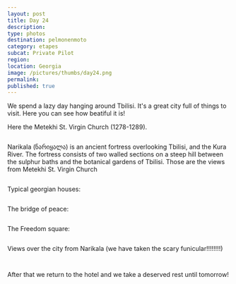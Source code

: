 ```yaml
---
layout: post
title: Day 24
description: 
type: photos
destination: pelmonenmoto
category: etapes
subcat: Private Pilot
region: 
location: Georgia
image: /pictures/thumbs/day24.png
permalink: 
published: true
---
```


We spend a lazy day hanging around Tbilisi. It's a great city full of things to visit. Here you can see how beatiful it is!

Here the Metekhi St. Virgin Church (1278-1289).

<p><a
href="https://lh3.googleusercontent.com/lBI_ym7ULwuXg9O0EXXyPVkYtI1AmUVvVIKX0pM6aJoD2IPtzMrx_OFbf3Pm-ouhesGVfd759eXudYaaATLcCqJU6XS8CRzmA6B-FiBVLZ_Ucj2a8TsGxk4AL6TeVUp-2Xb7jHMf36fYdX81i-u7beOc8P36azOd0tA2Yz6m2uCZjpR1gbF9seWjg9eF5P2-btsOLnbbZTt38_B_ZRR-cWB5BisX4pCrpYFbYpV-yrUj9N00fXtjhlsr43z6u0TtrStuY2aMJchpeQR4Mwc0ZVtlvsIlrwIkp33jNX6U7I5So6AZz6uVEh35Mppf3t7zgcp0iNgQZatS820CEyTUU-N03N6-utschsUk35b7R7ggULkHzjjiWKL3uBJCyH9Ws_qjMA7fA7NnbVqRutZkvafCQ2uWXTsqYHE9N8JrFkRf32sg2G-l3caKa2YLS3V0UQ8TGD7VuT5yoF42wJp0gfW1Zb-vBvv5I6WyMY3jiiu0gdOKORIS2-lzr2AkF-PaSKCqV3fhBm_iyeMmdcDUkKsZFIVGrvud5BkCdLgpNKyQKNQIunYofvRqyrJBPFVg5XfLIbKNEmhUSc8WxP_MP9OQOJ4ijQDmesUGz-C7DnB9IououoE_ZNzsDlDqDF_4mAIyPf-RfdmmwutSEt3IHll6jheSF6G0pQ=w595-h793-no"><img 
src="https://lh3.googleusercontent.com/lBI_ym7ULwuXg9O0EXXyPVkYtI1AmUVvVIKX0pM6aJoD2IPtzMrx_OFbf3Pm-ouhesGVfd759eXudYaaATLcCqJU6XS8CRzmA6B-FiBVLZ_Ucj2a8TsGxk4AL6TeVUp-2Xb7jHMf36fYdX81i-u7beOc8P36azOd0tA2Yz6m2uCZjpR1gbF9seWjg9eF5P2-btsOLnbbZTt38_B_ZRR-cWB5BisX4pCrpYFbYpV-yrUj9N00fXtjhlsr43z6u0TtrStuY2aMJchpeQR4Mwc0ZVtlvsIlrwIkp33jNX6U7I5So6AZz6uVEh35Mppf3t7zgcp0iNgQZatS820CEyTUU-N03N6-utschsUk35b7R7ggULkHzjjiWKL3uBJCyH9Ws_qjMA7fA7NnbVqRutZkvafCQ2uWXTsqYHE9N8JrFkRf32sg2G-l3caKa2YLS3V0UQ8TGD7VuT5yoF42wJp0gfW1Zb-vBvv5I6WyMY3jiiu0gdOKORIS2-lzr2AkF-PaSKCqV3fhBm_iyeMmdcDUkKsZFIVGrvud5BkCdLgpNKyQKNQIunYofvRqyrJBPFVg5XfLIbKNEmhUSc8WxP_MP9OQOJ4ijQDmesUGz-C7DnB9IououoE_ZNzsDlDqDF_4mAIyPf-RfdmmwutSEt3IHll6jheSF6G0pQ=w595-h793-no" alt=""></a></p>

Narikala (ნარიყალა) is an ancient fortress overlooking Tbilisi, and the Kura River. The fortress consists of two walled sections on a steep hill between the sulphur baths and the botanical gardens of Tbilisi. Those are the views from Metekhi St. Virgin Church 

<p><a
href="https://lh3.googleusercontent.com/Zr7ShCV_-zXEdlV-UDcg5_cyHDYhKdQyV17haAiqcn3L3ZT5dzToM9ohP-C_U_E3ka_NwwnuhIaQfgUZuqLbka46BaIaIo6siO7TYKmVUIMGEWsIpT19ICuUl8sazT_Z-PHSjNKVgw2exMkKdshS-2PCGBJ_43-cyuPZ3mupLxMoJu_b6W04zBBatH1Ut_3DTpkbAesdBl5TEFmEsu0XBO6aw9yQQC72kut9kzrQ8iAORBu_qHKNA7CLoeSdYZZ4IJMt9uIbYOLZzYK6dTqluqQGSTRs1bS5HvJo-KUf9MIfAJWZDunoSWEZB5AaTETR9lxOAcMWwPrJHLlG1Mxb_75sIVlUwzx0RCFXdep5jM868SHx5F2EQdDl3o2UaPls0dtzCFiMDElJhsL7v_fsyG8FRGlOMqZYMlW9xKb5PP-dMGhw0hupLHaY1vu57uu05rSpiidDNUlwYUIwZnfpOLbeTGZmcNn8WQ7DbHbU-1ZfvQJoAR6dSXEQy3S8W1yaVRWgDHESL3J-7l50N-VY4MF7qhqQOvFB6TykeSPfxt9emzqW_ZMqt-4bnZ40wsEFGdBbxNSLaP30ZOFdn3gWg_y26aLQDfo4WY-hvUo7nqu0_oSp0LkAvwayxNtZCsdz7Wr53pIK02vfDA4wvGW5Zth_F5azPMn5og=w845-h634-no"><img 
src="https://lh3.googleusercontent.com/Zr7ShCV_-zXEdlV-UDcg5_cyHDYhKdQyV17haAiqcn3L3ZT5dzToM9ohP-C_U_E3ka_NwwnuhIaQfgUZuqLbka46BaIaIo6siO7TYKmVUIMGEWsIpT19ICuUl8sazT_Z-PHSjNKVgw2exMkKdshS-2PCGBJ_43-cyuPZ3mupLxMoJu_b6W04zBBatH1Ut_3DTpkbAesdBl5TEFmEsu0XBO6aw9yQQC72kut9kzrQ8iAORBu_qHKNA7CLoeSdYZZ4IJMt9uIbYOLZzYK6dTqluqQGSTRs1bS5HvJo-KUf9MIfAJWZDunoSWEZB5AaTETR9lxOAcMWwPrJHLlG1Mxb_75sIVlUwzx0RCFXdep5jM868SHx5F2EQdDl3o2UaPls0dtzCFiMDElJhsL7v_fsyG8FRGlOMqZYMlW9xKb5PP-dMGhw0hupLHaY1vu57uu05rSpiidDNUlwYUIwZnfpOLbeTGZmcNn8WQ7DbHbU-1ZfvQJoAR6dSXEQy3S8W1yaVRWgDHESL3J-7l50N-VY4MF7qhqQOvFB6TykeSPfxt9emzqW_ZMqt-4bnZ40wsEFGdBbxNSLaP30ZOFdn3gWg_y26aLQDfo4WY-hvUo7nqu0_oSp0LkAvwayxNtZCsdz7Wr53pIK02vfDA4wvGW5Zth_F5azPMn5og=w845-h634-no" alt=""></a></p>

Typical georgian houses:

<p><a
href="https://lh3.googleusercontent.com/cvnIq_NliaO2XwDYA1flG-EpnPXobuDVswIyE4JOKbmRFWemy2pTPSHS1u2yydenLPhAZXsTH-sHaTiShkqfcmNHjAXHUbuVSZq6N9jiz0nrHPEXIazKT3nArPixG4ObUVUvDd6dZj9ftH4ckH1QC7pb-Dnfa3qXwTCTZbY8x7vnVNPAeXcL_QKoTL0JYzXpDLqK9_STS97uHQL5vwbli3sHcVVNKdmHP07XcVJ4jZKDOnfsMVl4oIJ-u0XDKwNDPPkwJMJy05KzbjXgLXJe15hbdwNvHB7fKB-cfXRoSX4FsrK3GobitqrX0HVLZb0Kks1r6-g07llK7CHfDRvv7xWS-1mcPmR3pec7Q5Avfvw1HcnKMDfW_SVMhA8zRNu9fTTsLeroQl85o_v0BFSvZY_aWWQqveAkTJvDknV7WZas3I9597EoTBfQsbcyy3ztnISE-S6boBizGww_BFSUShh-FQ6-2PyDXS81z8IA3uqAGQN6blf7g-Ta8_wTxBiRbCePNqWvP89oHfOYs93-PFEasEN3PNkxrWMQEGgOI3aBw2as-_BEZRJ1xNu8xi_hcp_5DqPOS0jv11RiyPdKPlnUWnQW3hUtoUVSvQvTekUrqlNlA5t7uPWvjec0GPE5Fw-VbWagb85Wl4UhaMaCm2FJoFkqSox0ig=w845-h634-no"><img 
src="https://lh3.googleusercontent.com/cvnIq_NliaO2XwDYA1flG-EpnPXobuDVswIyE4JOKbmRFWemy2pTPSHS1u2yydenLPhAZXsTH-sHaTiShkqfcmNHjAXHUbuVSZq6N9jiz0nrHPEXIazKT3nArPixG4ObUVUvDd6dZj9ftH4ckH1QC7pb-Dnfa3qXwTCTZbY8x7vnVNPAeXcL_QKoTL0JYzXpDLqK9_STS97uHQL5vwbli3sHcVVNKdmHP07XcVJ4jZKDOnfsMVl4oIJ-u0XDKwNDPPkwJMJy05KzbjXgLXJe15hbdwNvHB7fKB-cfXRoSX4FsrK3GobitqrX0HVLZb0Kks1r6-g07llK7CHfDRvv7xWS-1mcPmR3pec7Q5Avfvw1HcnKMDfW_SVMhA8zRNu9fTTsLeroQl85o_v0BFSvZY_aWWQqveAkTJvDknV7WZas3I9597EoTBfQsbcyy3ztnISE-S6boBizGww_BFSUShh-FQ6-2PyDXS81z8IA3uqAGQN6blf7g-Ta8_wTxBiRbCePNqWvP89oHfOYs93-PFEasEN3PNkxrWMQEGgOI3aBw2as-_BEZRJ1xNu8xi_hcp_5DqPOS0jv11RiyPdKPlnUWnQW3hUtoUVSvQvTekUrqlNlA5t7uPWvjec0GPE5Fw-VbWagb85Wl4UhaMaCm2FJoFkqSox0ig=w845-h634-no" alt=""></a></p>

The bridge of peace:

<p><a
href="https://lh3.googleusercontent.com/xuku4eH-W8h1Pen4PAQlUMJDjX_FDv0He6g0oNStn61aA0GIt23-wLU_gX8dXute7n1p_bLeAJdbciZclSfJDouSrF_v4BNiF0naBXtgCaVh88b3dmnxK-OjAhNK8A9d33ZbZbbr3a_34uXYVxpBFOPUAK0UWA2-VwUv6H9IYxrEjBWeF8iNEpATPgEZND190vU0EdVVWpYw6hxOxXuV1RVLlSzgElKYFm0pFljYEdNbQ4XAf4r2p3y4YUzpSUk876tNdf06M6IRn3N66VR49RgUKZEUGzMYap-TilcR-TbEfL5M7ot3QBN34Cn-N8kIByoHXI6i35vWxdyxLqW2zPvIJG67w6KcgqYnW37_CO7__EbpzHyRqolgcpgn2q1y0eBYp3YZgxxsdwIu034OViwENHuYTNlcNNhFnQsqzWmiwP29Gdz_KHe3upKqkBJgYCyihR0fvXLk7TTQAJZ2q2myhfUFc3-ssri6etUqkrgAiqFmL_a2ppjfqZ7mUJv5oZCc7YJmHIqL9_tl5SPYci8_u9MaNA2L8ZpTC_wjiY_Vz0fijqh7hX-wo1fZGP04OEk-1GNSaXZI40-u9xtyvOyCoLsruilDBpFpHFnQfGeiNvZa0B6vz3LOTDHFUVtMbeL9clxlZT7mZzRNi-um6Spip0VNnMz68A=w845-h634-no"><img 
src="https://lh3.googleusercontent.com/xuku4eH-W8h1Pen4PAQlUMJDjX_FDv0He6g0oNStn61aA0GIt23-wLU_gX8dXute7n1p_bLeAJdbciZclSfJDouSrF_v4BNiF0naBXtgCaVh88b3dmnxK-OjAhNK8A9d33ZbZbbr3a_34uXYVxpBFOPUAK0UWA2-VwUv6H9IYxrEjBWeF8iNEpATPgEZND190vU0EdVVWpYw6hxOxXuV1RVLlSzgElKYFm0pFljYEdNbQ4XAf4r2p3y4YUzpSUk876tNdf06M6IRn3N66VR49RgUKZEUGzMYap-TilcR-TbEfL5M7ot3QBN34Cn-N8kIByoHXI6i35vWxdyxLqW2zPvIJG67w6KcgqYnW37_CO7__EbpzHyRqolgcpgn2q1y0eBYp3YZgxxsdwIu034OViwENHuYTNlcNNhFnQsqzWmiwP29Gdz_KHe3upKqkBJgYCyihR0fvXLk7TTQAJZ2q2myhfUFc3-ssri6etUqkrgAiqFmL_a2ppjfqZ7mUJv5oZCc7YJmHIqL9_tl5SPYci8_u9MaNA2L8ZpTC_wjiY_Vz0fijqh7hX-wo1fZGP04OEk-1GNSaXZI40-u9xtyvOyCoLsruilDBpFpHFnQfGeiNvZa0B6vz3LOTDHFUVtMbeL9clxlZT7mZzRNi-um6Spip0VNnMz68A=w845-h634-no" alt=""></a></p>

The Freedom square:

<p><a
href="https://lh3.googleusercontent.com/7nQP4TgRG1uXcCOJqETnztiGqMG5m8ZFMnPGPR62zMAWc9MdABNp4NDk2vLv3U4l-fsQkuPl71NAS7LrT_YuR9iAKt6NDEi-3nRybe8-milvBtF6lHOHU-N2rPnptkGueG6pI2PlsLxKU36sMf-xq8esU2wXh6JAnj7k8z_F7vfjeVATgriLXY9Siubx7Xr8lsduVvLHxCTdf1umq4BZwjBiHT58fTHC8yfgIpSgNKUcTn3kXejaeqeh-o1vr7lEna0N_dXrR6g4K8elEC6GsCuXhsgI_qpJpeTEOTDc4v0fmpdd-NdNgAXhl1rPAfF53x20asj9cdMSd9S_UttR5JSA6uSNzKYcG9SGnvNt2a8O0gs3OdsdsujrmTBEBvaS80l6mMuUjafnFWyYjEr1Q6XR6E7A039rxphL04xR3k14cVfdwLSKhhZi7sXo6nDnbHmktPCMtzyFPhDHnnnolLDpk9RjS1GjlPHev09SRfwAD355rh7GVndnX9VlfsZgNtB9_VHShMEMQcBWis2sl_BvAlnm7vjnvkNj5ZHY2lRVWbBquUlvchTkVNiMshWGggMCulONuIEUL-Y0Kgz3IdVzNZpt_uOLyUaS5tmvxzQcESuYL2r3eD-IpoG2TsFJiV2EDmfnnceha4bqXKcpmqaGQkxhnStMtw=w1059-h794-no"><img 
src="https://lh3.googleusercontent.com/7nQP4TgRG1uXcCOJqETnztiGqMG5m8ZFMnPGPR62zMAWc9MdABNp4NDk2vLv3U4l-fsQkuPl71NAS7LrT_YuR9iAKt6NDEi-3nRybe8-milvBtF6lHOHU-N2rPnptkGueG6pI2PlsLxKU36sMf-xq8esU2wXh6JAnj7k8z_F7vfjeVATgriLXY9Siubx7Xr8lsduVvLHxCTdf1umq4BZwjBiHT58fTHC8yfgIpSgNKUcTn3kXejaeqeh-o1vr7lEna0N_dXrR6g4K8elEC6GsCuXhsgI_qpJpeTEOTDc4v0fmpdd-NdNgAXhl1rPAfF53x20asj9cdMSd9S_UttR5JSA6uSNzKYcG9SGnvNt2a8O0gs3OdsdsujrmTBEBvaS80l6mMuUjafnFWyYjEr1Q6XR6E7A039rxphL04xR3k14cVfdwLSKhhZi7sXo6nDnbHmktPCMtzyFPhDHnnnolLDpk9RjS1GjlPHev09SRfwAD355rh7GVndnX9VlfsZgNtB9_VHShMEMQcBWis2sl_BvAlnm7vjnvkNj5ZHY2lRVWbBquUlvchTkVNiMshWGggMCulONuIEUL-Y0Kgz3IdVzNZpt_uOLyUaS5tmvxzQcESuYL2r3eD-IpoG2TsFJiV2EDmfnnceha4bqXKcpmqaGQkxhnStMtw=w1059-h794-no" alt=""></a></p>

Views over the city from Narikala (we have taken the scary funicular!!!!!!!!)

<p><a
href="https://lh3.googleusercontent.com/60e4xsgNkheO7p3hgsx08VXEW11aukxEuCNHDQ2xeHPUMv6TgTLrSrU-zUxI-ckNOnK0mVvHJ48IKPZZSbCsb0PuFAoDUu_NzwON5X0-eNlSbe2M8zW1_5krBPOw70qmJxGC9ON65C07RdPLaYMLjDdNY3WrUipo7ouOJQwMyYp5CfGHj-0aUuzlDPf5mQctiHGjNdZT5khJERfcnESVKZyxAYwz2tYz4nf6LKa76nsqNKzbR6RfoyMeu5OdpNXd0GNW8CSc88qOAnLooKyIlA-da70WbU5QlMSIyDUzSbigSw_ivb4e7KgLpLeqHIBKX0xfrFN3dO2U_JFJ6n1hw_TN_8H34hNTKLI6REQ6PaDN3gkUYxVCzLJ84kREqdU0VyeebnmrgVXn8JGX7IU9xBwMHQAR1NH-tUqywF3ANPturCfIYFmNOA_aKlkijXZSAyFhSftmhkmfmTM88CZ_4dkJhRyKRaDGiLhlo3b9tSt3jHFhRwQTgek6-1dTIFZlTilQ0VBE5lW9qY2hRpabW9BdUclmVRoCrtKM4s1MDRiU6s2cHrH7fLT539_mbvwajSBPm8UgGV78__m62VUcXa0m0UqKoI7u_nxrwK95skyXm5Kyv-BBI_oZDh9nTjygRLsngru3cvvq_MqleBohzyKSIMnOn6GvKg=w845-h634-no"><img 
src="https://lh3.googleusercontent.com/60e4xsgNkheO7p3hgsx08VXEW11aukxEuCNHDQ2xeHPUMv6TgTLrSrU-zUxI-ckNOnK0mVvHJ48IKPZZSbCsb0PuFAoDUu_NzwON5X0-eNlSbe2M8zW1_5krBPOw70qmJxGC9ON65C07RdPLaYMLjDdNY3WrUipo7ouOJQwMyYp5CfGHj-0aUuzlDPf5mQctiHGjNdZT5khJERfcnESVKZyxAYwz2tYz4nf6LKa76nsqNKzbR6RfoyMeu5OdpNXd0GNW8CSc88qOAnLooKyIlA-da70WbU5QlMSIyDUzSbigSw_ivb4e7KgLpLeqHIBKX0xfrFN3dO2U_JFJ6n1hw_TN_8H34hNTKLI6REQ6PaDN3gkUYxVCzLJ84kREqdU0VyeebnmrgVXn8JGX7IU9xBwMHQAR1NH-tUqywF3ANPturCfIYFmNOA_aKlkijXZSAyFhSftmhkmfmTM88CZ_4dkJhRyKRaDGiLhlo3b9tSt3jHFhRwQTgek6-1dTIFZlTilQ0VBE5lW9qY2hRpabW9BdUclmVRoCrtKM4s1MDRiU6s2cHrH7fLT539_mbvwajSBPm8UgGV78__m62VUcXa0m0UqKoI7u_nxrwK95skyXm5Kyv-BBI_oZDh9nTjygRLsngru3cvvq_MqleBohzyKSIMnOn6GvKg=w845-h634-no" alt=""></a></p>

<p><a
href="https://lh3.googleusercontent.com/udQBHaJNbFJYIAMhu_VDge0sBMkLNuFEkry7ij5vD81K6iPP1JXXHW3uisNITmUI-cNnNZH2aFGtndIUT0R-pu-EgGLdIMhfSYxPdjHdT_g0bQT7wYwq33mcqcJLjgSZIEIbQWnZsPaSU-vFAu7jqHb19eJDZGKsARfjzYqgASLJ2ZLj1CDsqEsIwi7Wiet_zfU7qdikBd7rInEMC-lchIBT0osB-wqExta_4MlVtbvWY_p9w2zrDHTgh-rKoa8dT_EP8VXmP4WevJUDcLP--_HPKHvybYER0IcPVbaZHOP_sQCv7jpN1z02Hg-5h41RAkoaxO97RCA9w-TnyYU67Jsxg5P3Cct4kSD-FP-woOuKeHPkfufwc9Lp1R8jIBhDOtDULH2eZs4F5Mzh5MvcEdWAz-amtnD7y95ZekppXfoZ2HCr0Sxp9bF5F6OzIjTnvMu_5H-QwEhE3FGrJ2y9-xlaQYLFxYs96VS52gPD66JQyAfd5pbvBXBzWFQJ6kevnh7rTqzun2WLsV8EfsgSgDKP9yHTeCVzpOuiHNgSFAUGgQjeI6t3BeTcHFYVzmzKs1KzKW-DMrhyfUhqgGBZZMYZVwj8iyUZmBSv3str3Zx44dGldS0IGWU6XgkZ6aOvSDjs-767BjZCO7-gLVmZnxJCKW_nefyIDQ=w845-h634-no"><img 
src="https://lh3.googleusercontent.com/udQBHaJNbFJYIAMhu_VDge0sBMkLNuFEkry7ij5vD81K6iPP1JXXHW3uisNITmUI-cNnNZH2aFGtndIUT0R-pu-EgGLdIMhfSYxPdjHdT_g0bQT7wYwq33mcqcJLjgSZIEIbQWnZsPaSU-vFAu7jqHb19eJDZGKsARfjzYqgASLJ2ZLj1CDsqEsIwi7Wiet_zfU7qdikBd7rInEMC-lchIBT0osB-wqExta_4MlVtbvWY_p9w2zrDHTgh-rKoa8dT_EP8VXmP4WevJUDcLP--_HPKHvybYER0IcPVbaZHOP_sQCv7jpN1z02Hg-5h41RAkoaxO97RCA9w-TnyYU67Jsxg5P3Cct4kSD-FP-woOuKeHPkfufwc9Lp1R8jIBhDOtDULH2eZs4F5Mzh5MvcEdWAz-amtnD7y95ZekppXfoZ2HCr0Sxp9bF5F6OzIjTnvMu_5H-QwEhE3FGrJ2y9-xlaQYLFxYs96VS52gPD66JQyAfd5pbvBXBzWFQJ6kevnh7rTqzun2WLsV8EfsgSgDKP9yHTeCVzpOuiHNgSFAUGgQjeI6t3BeTcHFYVzmzKs1KzKW-DMrhyfUhqgGBZZMYZVwj8iyUZmBSv3str3Zx44dGldS0IGWU6XgkZ6aOvSDjs-767BjZCO7-gLVmZnxJCKW_nefyIDQ=w845-h634-no" alt=""></a></p>

After that we return to the hotel and we take a deserved rest until tomorrow!